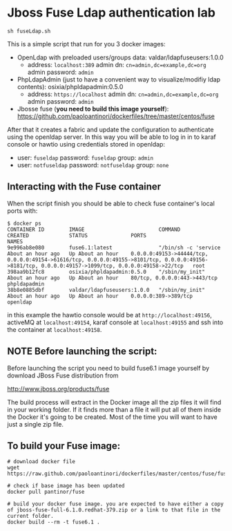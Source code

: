 # Jboss Fuse Ldap authentication lab
`sh fuseLdap.sh`

This is a simple script that run for you 3 docker images:
- OpenLdap with preloaded users/groups data: valdar/ldapfuseusers:1.0.0
  - address: `localhost:389` admin dn: `cn=admin,dc=example,dc=org` admin password: `admin` 
- PhpLdapAdmin (just to have a convenient way to visualize/modifiy ldap contents): osixia/phpldapadmin:0.5.0
  - address: `https://localhost` admin dn: `cn=admin,dc=example,dc=org` admin password: `admin` 
- Jbosse fuse (**you need to build this image yourself**): https://github.com/paoloantinori/dockerfiles/tree/master/centos/fuse

After that it creates a fabric and update the configuration to authenticate using the openldap server. In this way you will be able to log in in to karaf console or hawtio using credentials stored in openldap:
- user: `fuseldap` password: `fuseldap` group: `admin`
- user: `notfuseldap` password: `notfuseldap` group: `none`

## Interacting with the Fuse container
When the script finish you should be able to check fuse container's local ports with:
```
$ docker ps
CONTAINER ID        IMAGE                        COMMAND                CREATED             STATUS              PORTS                                                                                                                                                  NAMES
9e996ab8e080        fuse6.1:latest               "/bin/sh -c 'service   About an hour ago   Up About an hour    0.0.0.0:49153->44444/tcp, 0.0.0.0:49154->61616/tcp, 0.0.0.0:49155->8101/tcp, 0.0.0.0:49156->8181/tcp, 0.0.0.0:49157->1099/tcp, 0.0.0.0:49158->22/tcp   root                
398aa9b12fc8        osixia/phpldapadmin:0.5.0    "/sbin/my_init"        About an hour ago   Up About an hour    80/tcp, 0.0.0.0:443->443/tcp                                                                                                                           phpldapadmin        
38b8e0885dbf        valdar/ldapfuseusers:1.0.0   "/sbin/my_init"        About an hour ago   Up About an hour    0.0.0.0:389->389/tcp                                                                                                                                   openldap 
```
in this example the hawtio console would be at `http://localhost:49156`, activeMQ at `localhost:49154`, karaf console at `localhost:49155` and ssh into the container at `localhost:49158`.

## NOTE Before launching the script:
Before launching the script you need to build fuse6.1 image yourself by download JBoss Fuse distribution from 

http://www.jboss.org/products/fuse

The build process will extract in the Docker image all the zip files it will find in your working folder. If it finds more than a file it will put all of them inside the  Docker it's going to be created. Most of the time you will want to have just a single zip file. 

## To build your Fuse image:
    # download docker file
	wget https://raw.github.com/paoloantinori/dockerfiles/master/centos/fuse/fuse/Dockerfile
    
    # check if base image has been updated
	docker pull pantinor/fuse
	
    # build your docker fuse image. you are expected to have either a copy of jboss-fuse-full-6.1.0.redhat-379.zip or a link to that file in the current folder.
    docker build --rm -t fuse6.1 .





	

